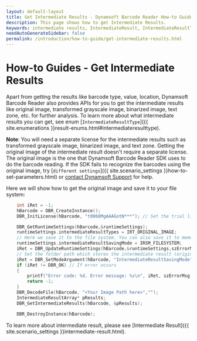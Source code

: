 ```yaml
---
layout: default-layout
title: Get Intermediate Results - Dynamsoft Barcode Reader How-to Guides
description: This page shows how to get Intermediate Results.
keywords: intermediate results, IntermediateResult, IntermediateResultType, how-to guides
needAutoGenerateSidebar: false
permalink: /introduction/how-to-guide/get-intermediate-results.html
--- 
```



# How-to Guides - Get Intermediate Results    

Apart from getting the results like barcode type, value, location, Dynamsoft Barcode Reader also provides APIs for you to get the intermediate results like original image, transformed grayscale image, binarized image, text zone, etc. for further analysis. To learn more about what intermediate results you can get, see enum [`IntermediateResultType`]({{ site.enumerations }}result-enums.html#intermediateresulttype).     



**Note**: You will need a separate license for the intermediate results such as transformed grayscale image, binarized image, and text zone. Getting the original image of the intermediate result doesn't require a separate license. The original image is the one that Dynamsoft Barcode Reader SDK uses to do the barcode reading. If the SDK fails to recognize the barcodes using the original image, try [`different settings`]({{ site.scenario_settings }}how-to-set-parameters.html) or [contact Dynamsoft Support](https://www.dynamsoft.com/company/customer-service/#contact) for help.     



Here we will show how to get the original image and save it to your file system:

```cpp
    int iRet = -1;
    hBarcode = DBR_CreateInstance();
    DBR_InitLicense(hBarcode, "t0068MgAAAGotN***"); // Set the trial license

    DBR_GetRuntimeSettings(hBarcode,&runtimeSettings);
    runtimeSettings.intermediateResultTypes = IRT_ORIGINAL_IMAGE; 
    // Here we save it to the file system. You can also save it to memory according to your needs.
    runtimeSettings.intermediateResultSavingMode = IRSM_FILESYSTEM;
    iRet = DBR_UpdateRuntimeSettings(hBarcode,&runtimeSettings,szErrorMsg,256);
    // Set the folder path which stores the intermediate result (original image). Please make sure you have write permission to this folder.
    iRet = DBR_SetModeArgument(hBarcode, "IntermediateResultSavingMode", 0, "FolderPath", "D:\DBRLogs", szErrorMsg, 256); 
    if (iRet != DBR_OK) // If error occurs
    {
        printf("Error code: %d. Error message: %s\n", iRet, szErrorMsg);
        return -1;
    }
    DBR_DecodeFile(hBarcode, "<Your Image Path here>","");
    IntermediateResultArray* pResults;
    DBR_GetIntermediateResults(hBarcode, &pResults);

    DBR_DestroyInstance(hBarcode);
```


To learn more about intermediate result, please see [Intermediate Result]({{ site.scenario_settings }}intermediate-result.html).    



